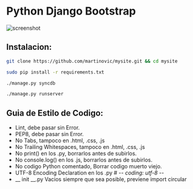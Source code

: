 Python Django Bootstrap
=======================

![screenshot](https://lh5.googleusercontent.com/-WjFWSHA3MjY/UnJX9Qm1AiI/AAAAAAAAD0A/9JsWq6kKUa4/w959-h859-no/temp.jpg)


Instalacion:
------------

```bash
git clone https://github.com/martinovic/mysite.git && cd mysite

sudo pip install -r requirements.txt

./manage.py syncdb

./manage.py runserver
```

Guia de Estilo de Codigo:
-------------------------

- Lint, debe pasar sin Error.
- PEP8, debe pasar sin Error.
- No Tabs, tampoco en .html, .css, .js
- No Trailing Whitespaces, tampoco en .html, .css, .js
- No print() en los .py, borrarlos antes de subirlos.
- No console.log() en los .js, borrarlos antes de subirlos.
- No codigo Python comentado, Borrar codigo muerto viejo.
- UTF-8 Encoding Declaration en los .py        # -*- coding: utf-8 -*-
- __ init __.py Vacios siempre que sea posible, previene import circular
